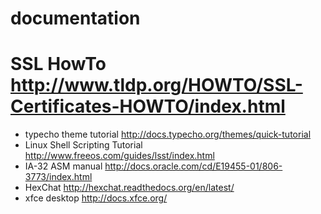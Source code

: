 # documentation
# SSL HowTo <http://www.tldp.org/HOWTO/SSL-Certificates-HOWTO/index.html>
* typecho theme tutorial <http://docs.typecho.org/themes/quick-tutorial>
* Linux Shell Scripting Tutorial <http://www.freeos.com/guides/lsst/index.html>
* IA-32 ASM manual <http://docs.oracle.com/cd/E19455-01/806-3773/index.html>
* HexChat <http://hexchat.readthedocs.org/en/latest/>
* xfce desktop <http://docs.xfce.org/>
